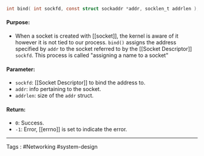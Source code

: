 ```c
int bind( int sockfd, const struct sockaddr *addr, socklen_t addrlen ); 
```

#### Purpose: 
- When a socket is created with [[socket]], the kernel is aware of it however it is not tied to our process. `bind()` assigns the address specified by `addr` to the socket referred to by the [[Socket Descriptor]] `sockfd`. This process is called "assigning a name to a socket" 

#### Parameter: 
- `sockfd`: [[Socket Descriptor]] to bind the address to. 
- `addr`: info pertaining to the socket. 
- `addrlen`: size of the `addr` struct. 

#### Return: 
- `0`: Success.
- `-1`: Error, [[errno]] is set to indicate the error. 
----
Tags : #Networking #system-design 